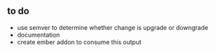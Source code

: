 ## to do

 * use semver to determine whether change is upgrade or downgrade
 * documentation
 * create ember addon to consume this output

